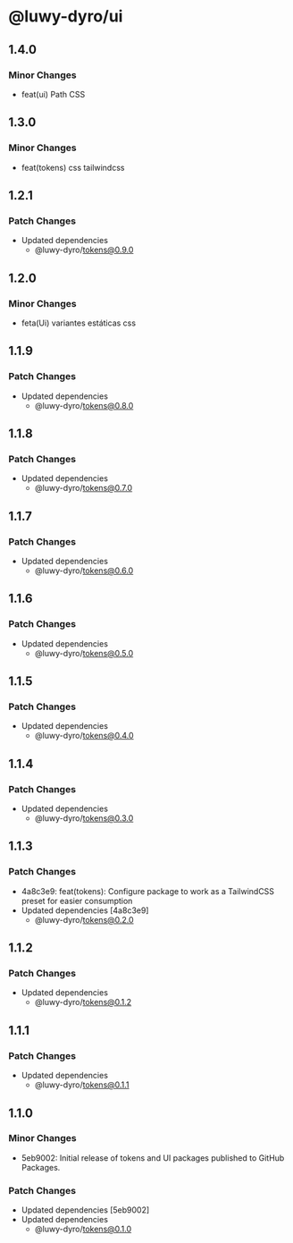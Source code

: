 # @luwy-dyro/ui

## 1.4.0

### Minor Changes

- feat(ui) Path CSS

## 1.3.0

### Minor Changes

- feat(tokens) css tailwindcss

## 1.2.1

### Patch Changes

- Updated dependencies
  - @luwy-dyro/tokens@0.9.0

## 1.2.0

### Minor Changes

- feta(Ui) variantes estáticas css

## 1.1.9

### Patch Changes

- Updated dependencies
  - @luwy-dyro/tokens@0.8.0

## 1.1.8

### Patch Changes

- Updated dependencies
  - @luwy-dyro/tokens@0.7.0

## 1.1.7

### Patch Changes

- Updated dependencies
  - @luwy-dyro/tokens@0.6.0

## 1.1.6

### Patch Changes

- Updated dependencies
  - @luwy-dyro/tokens@0.5.0

## 1.1.5

### Patch Changes

- Updated dependencies
  - @luwy-dyro/tokens@0.4.0

## 1.1.4

### Patch Changes

- Updated dependencies
  - @luwy-dyro/tokens@0.3.0

## 1.1.3

### Patch Changes

- 4a8c3e9: feat(tokens): Configure package to work as a TailwindCSS preset for easier consumption
- Updated dependencies [4a8c3e9]
  - @luwy-dyro/tokens@0.2.0

## 1.1.2

### Patch Changes

- Updated dependencies
  - @luwy-dyro/tokens@0.1.2

## 1.1.1

### Patch Changes

- Updated dependencies
  - @luwy-dyro/tokens@0.1.1

## 1.1.0

### Minor Changes

- 5eb9002: Initial release of tokens and UI packages published to GitHub Packages.

### Patch Changes

- Updated dependencies [5eb9002]
- Updated dependencies
  - @luwy-dyro/tokens@0.1.0
